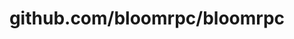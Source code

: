 ---
layout: post
title: github.com/bloomrpc/bloomrpc
categories: link
tags: [انگلیسی, گیت‌هاب, برنامه‌نویسی]
---